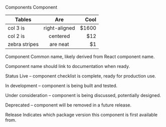 Components
Component

| Tables        | Are           | Cool  |
| ------------- |:-------------:| -----:|
| col 3 is      | right-aligned | $1600 |
| col 2 is      | centered      |   $12 |
| zebra stripes | are neat      |    $1 |

Component
Common name, likely derived from React component name.

Component name should link to documentation when ready.

Status
Live – component checklist is complete, ready for production use.

In development – component is being built and tested.

Under consideration – component is being discussed, potentially designed.

Deprecated – component will be removed in a future release.

Release
Indicates which package version this component is first available from.